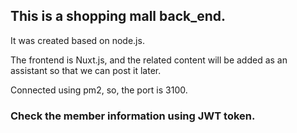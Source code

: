 

## This is a shopping mall back_end.


It was created based on node.js.

The frontend is Nuxt.js, and the related content will be added as an assistant so that we can post it later.

Connected using pm2, so, the port is 3100.


### Check the member information using JWT token.

